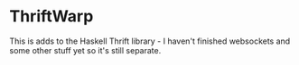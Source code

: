 # ThriftWarp

This is adds to the Haskell Thrift library - I haven't finished websockets and some other stuff yet so it's still separate.
